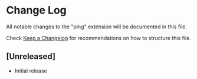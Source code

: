 # Change Log
All notable changes to the "ping" extension will be documented in this file.

Check [Keep a Changelog](http://keepachangelog.com/) for recommendations on how to structure this file.

## [Unreleased]
- Initial release